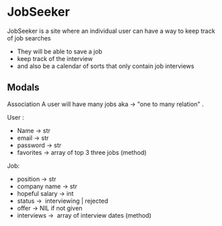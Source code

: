 # JobSeeker

JobSeeker is a site where an individual user can have a way to keep track of job searches
  - They will be able to save a job 
  - keep track of the interview
  - and also be a calendar of sorts that only contain job interviews 


## Modals 

Association
	A user will have many jobs aka -> "one to many relation" .


User : 
- Name ->  str
- email ->  str
- password ->  str
- favorites ->  array of top 3 three jobs (method)

Job: 
- position ->  str
- company name ->  str
- hopeful salary ->  int
- status ->  interviewing | rejected 
- offer ->  NIL if not given 
- interviews ->  array of interview dates (method)